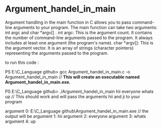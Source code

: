 # Argument_handel_in_main
Argument handling in the main function in C allows you to pass command-line arguments to your program. The main function can take two arguments:  int argc  and  char *argv[] .
int argc: This is the argument count. It contains the number of command-line arguments passed to the program. It always includes at least one argument (the program's name).
char *argv[]: This is the argument vector. It is an array of strings (character pointers) representing the arguments passed to the program.

to run this code :

PS E:\C_Language github> gcc Argument_handel_in_main.c -o Argument_handel_in_main     // **This will create an executable named Argument_handel_in_main.exe.**

PS E:\C_Language github> ./Argument_handel_in_main hii everyone whats up              // This should work and will pass the arguments hii and ji to your program

argument 0: E:\C_Language github\Argument_handel_in_main.exe                          // the output will be
argument 1: hii
argument 2: everyone
argument 3: whats
argument 4: up
